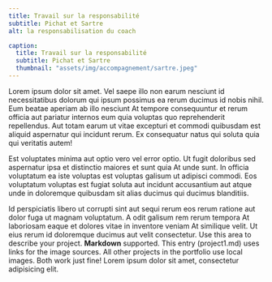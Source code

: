 ```yaml
---
title: Travail sur la responsabilité
subtitle: Pichat et Sartre
alt: la responsabilisation du coach

caption:
  title: Travail sur la responsabilité
  subtitle: Pichat et Sartre
  thumbnail: "assets/img/accompagnement/sartre.jpeg"
---
```



Lorem ipsum dolor sit amet. Vel saepe illo non earum nesciunt id necessitatibus dolorum qui ipsum possimus ea rerum ducimus id nobis nihil. Eum beatae aperiam ab illo nesciunt At tempore consequuntur et rerum officia aut pariatur internos eum quia voluptas quo reprehenderit repellendus. Aut totam earum ut vitae excepturi et commodi quibusdam est aliquid aspernatur qui incidunt rerum. Ex consequatur natus qui soluta quia qui veritatis autem!

Est voluptates minima aut optio vero vel error optio. Ut fugit doloribus sed aspernatur ipsa et distinctio maiores et sunt quia At unde sunt. In officia voluptatum ea iste voluptas est voluptas galisum ut adipisci commodi. Eos voluptatum voluptas est fugiat soluta aut incidunt accusantium aut atque unde in doloremque quibusdam sit alias ducimus qui ducimus blanditiis.

Id perspiciatis libero ut corrupti sint aut sequi rerum eos rerum ratione aut dolor fuga ut magnam voluptatum. A odit galisum rem rerum tempora At laboriosam eaque et dolores vitae in inventore veniam At similique velit. Ut eius rerum id doloremque ducimus aut velit consectetur.
Use this area to describe your project. **Markdown** supported. This entry (project1.md) uses links for the image sources. All other projects in the portfolio use local images. Both work just fine! Lorem ipsum dolor sit amet, consectetur adipisicing elit. 


